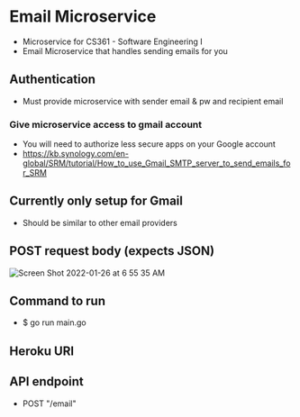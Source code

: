 # Email Microservice

- Microservice for CS361 - Software Engineering I
- Email Microservice that handles sending emails for you

## Authentication

- Must provide microservice with sender email & pw and recipient email

### Give microservice access to gmail account

- You will need to authorize less secure apps on your Google account
- https://kb.synology.com/en-global/SRM/tutorial/How_to_use_Gmail_SMTP_server_to_send_emails_for_SRM

## Currently only setup for Gmail

- Should be similar to other email providers

## POST request body (expects JSON)
![Screen Shot 2022-01-26 at 6 55 35 AM](https://user-images.githubusercontent.com/24352472/151189518-55560440-6293-484b-b480-bb85b1af9e4d.png)

## Command to run

- $ go run main.go

## Heroku URI

## API endpoint

- POST "/email"
